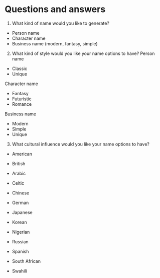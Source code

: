 # Questions and answers

1. What kind of name would you like to generate?
- Person name
- Character name
- Business name (modern, fantasy, simple)

2. What kind of style would you like your name options to have?
Person name
- Classic
- Unique

Character name
- Fantasy
- Futuristic
- Romance

Business name
- Modern
- Simple
- Unique

3. What cultural influence would you like your name options to have?
- American
- British

- Arabic
- Celtic
- Chinese
- German
- Japanese
- Korean
- Nigerian
- Russian
- Spanish
- South African
- Swahili
